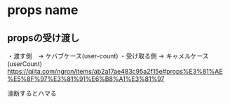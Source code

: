 # props name
## propsの受け渡し
・渡す側　→ ケバブケース(user-count)
・受け取る側 → キャメルケース(userCount)
https://qiita.com/ngron/items/ab2a17ae483c95a2f15e#props%E3%81%AE%E5%8F%97%E3%81%91%E6%B8%A1%E3%81%97

油断するとハマる